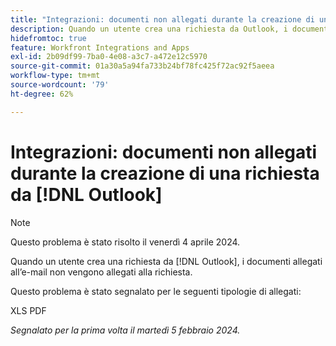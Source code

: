 ```yaml
---
title: "Integrazioni: documenti non allegati durante la creazione di una richiesta da Outlook"
description: Quando un utente crea una richiesta da Outlook, i documenti allegati all’e-mail non vengono allegati alla richiesta.
hidefromtoc: true
feature: Workfront Integrations and Apps
exl-id: 2b09df99-7ba0-4e08-a3c7-a472e12c5970
source-git-commit: 01a30a5a94fa733b24bf78fc425f72ac92f5aeea
workflow-type: tm+mt
source-wordcount: '79'
ht-degree: 62%

---
```


# Integrazioni: documenti non allegati durante la creazione di una richiesta da [!DNL Outlook]

>[!NOTE]
>
>Questo problema è stato risolto il venerdì 4 aprile 2024.

Quando un utente crea una richiesta da [!DNL Outlook], i documenti allegati all’e-mail non vengono allegati alla richiesta.

Questo problema è stato segnalato per le seguenti tipologie di allegati:

XLS
PDF

_Segnalato per la prima volta il martedì 5 febbraio 2024._

